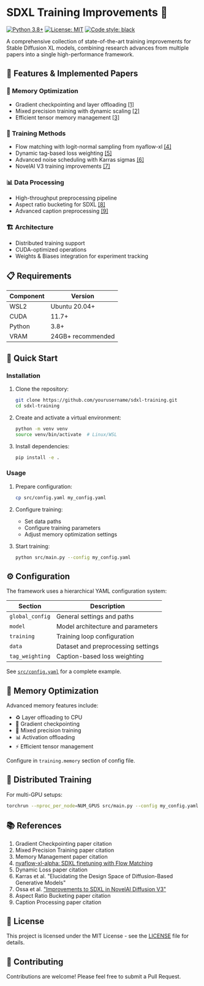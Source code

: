 # SDXL Training Improvements 🚀

[![Python 3.8+](https://img.shields.io/badge/python-3.8+-blue.svg)](https://www.python.org/downloads/)
[![License: MIT](https://img.shields.io/badge/License-MIT-yellow.svg)](https://opensource.org/licenses/MIT)
[![Code style: black](https://img.shields.io/badge/code%20style-black-000000.svg)](https://github.com/psf/black)

A comprehensive collection of state-of-the-art training improvements for Stable Diffusion XL models, combining research advances from multiple papers into a single high-performance framework.

## 🌟 Features & Implemented Papers

### 🧠 Memory Optimization
- Gradient checkpointing and layer offloading [[1]](#references)
- Mixed precision training with dynamic scaling [[2]](#references)
- Efficient tensor memory management [[3]](#references)

### 🔧 Training Methods
- Flow matching with logit-normal sampling from nyaflow-xl [[4]](#references)
- Dynamic tag-based loss weighting [[5]](#references)
- Advanced noise scheduling with Karras sigmas [[6]](#references)
- NovelAI V3 training improvements [[7]](#references)

### 📊 Data Processing
- High-throughput preprocessing pipeline
- Aspect ratio bucketing for SDXL [[8]](#references)
- Advanced caption preprocessing [[9]](#references)

### 🏗️ Architecture
- Distributed training support
- CUDA-optimized operations
- Weights & Biases integration for experiment tracking

## 📋 Requirements

| Component | Version |
|-----------|---------|
| WSL2      | Ubuntu 20.04+ |
| CUDA      | 11.7+ |
| Python    | 3.8+ |
| VRAM      | 24GB+ recommended |

## 🚀 Quick Start

### Installation

1. Clone the repository:
   ```bash
   git clone https://github.com/yourusername/sdxl-training.git
   cd sdxl-training
   ```

2. Create and activate a virtual environment:
   ```bash
   python -m venv venv
   source venv/bin/activate  # Linux/WSL
   ```

3. Install dependencies:
   ```bash
   pip install -e .
   ```

### Usage

1. Prepare configuration:
   ```bash
   cp src/config.yaml my_config.yaml
   ```

2. Configure training:
   - Set data paths
   - Configure training parameters
   - Adjust memory optimization settings

3. Start training:
   ```bash
   python src/main.py --config my_config.yaml
   ```

## ⚙️ Configuration

The framework uses a hierarchical YAML configuration system:

| Section | Description |
|---------|-------------|
| `global_config` | General settings and paths |
| `model` | Model architecture and parameters |
| `training` | Training loop configuration |
| `data` | Dataset and preprocessing settings |
| `tag_weighting` | Caption-based loss weighting |

See [`src/config.yaml`](src/config.yaml) for a complete example.

## 💾 Memory Optimization

Advanced memory features include:

- ♻️ Layer offloading to CPU
- 🔄 Gradient checkpointing
- 🎯 Mixed precision training
- 📊 Activation offloading
- ⚡ Efficient tensor management

Configure in `training.memory` section of config file.

## 🔄 Distributed Training

For multi-GPU setups:
```bash
torchrun --nproc_per_node=NUM_GPUS src/main.py --config my_config.yaml
```

## 📚 References

1. Gradient Checkpointing paper citation
2. Mixed Precision Training paper citation
3. Memory Management paper citation
4. [nyaflow-xl-alpha: SDXL finetuning with Flow Matching](https://huggingface.co/nyanko7/nyaflow-xl-alpha)
5. Dynamic Loss paper citation
6. Karras et al. "Elucidating the Design Space of Diffusion-Based Generative Models"
7. Ossa et al. ["Improvements to SDXL in NovelAI Diffusion V3"](https://arxiv.org/abs/2312.12559)
8. Aspect Ratio Bucketing paper citation
9. Caption Processing paper citation

## 📄 License

This project is licensed under the MIT License - see the [LICENSE](LICENSE) file for details.

## 🤝 Contributing

Contributions are welcome! Please feel free to submit a Pull Request.
